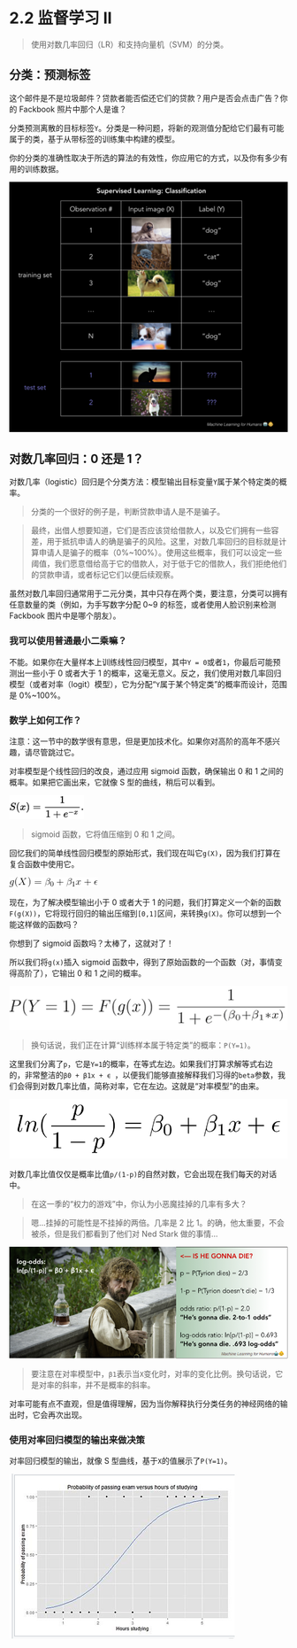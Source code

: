 # 2.2 监督学习 II

> 使用对数几率回归（LR）和支持向量机（SVM）的分类。

## 分类：预测标签

这个邮件是不是垃圾邮件？贷款者能否偿还它们的贷款？用户是否会点击广告？你的 Fackbook 照片中那个人是谁？

分类预测离散的目标标签`Y`。分类是一种问题，将新的观测值分配给它们最有可能属于的类，基于从带标签的训练集中构建的模型。

你的分类的准确性取决于所选的算法的有效性，你应用它的方式，以及你有多少有用的训练数据。

![](img/2-2-1.png)

## 对数几率回归：0 还是 1？

对数几率（logistic）回归是个分类方法：模型输出目标变量`Y`属于某个特定类的概率。

> 分类的一个很好的例子是，判断贷款申请人是不是骗子。

> 最终，出借人想要知道，它们是否应该贷给借款人，以及它们拥有一些容差，用于抵抗申请人的确是骗子的风险。这里，对数几率回归的目标就是计算申请人是骗子的概率（0%~100%）。使用这些概率，我们可以设定一些阈值，我们愿意借给高于它的借款人，对于低于它的借款人，我们拒绝他们的贷款申请，或者标记它们以便后续观察。

虽然对数几率回归通常用于二元分类，其中只存在两个类，要注意，分类可以拥有任意数量的类（例如，为手写数字分配 0~9 的标签，或者使用人脸识别来检测 Fackbook 图片中是哪个朋友）。

### 我可以使用普通最小二乘嘛？

不能。如果你在大量样本上训练线性回归模型，其中`Y = 0`或者`1`，你最后可能预测出一些小于 0 或者大于 1 的概率，这毫无意义。反之，我们使用对数几率回归模型（或者对率（logit）模型），它为分配“`Y`属于某个特定类”的概率而设计，范围是 0%~100%。

### 数学上如何工作？

注意：这一节中的数学很有意思，但是更加技术化。如果你对高阶的高年不感兴趣，请尽管跳过它。

对率模型是个线性回归的改良，通过应用 sigmoid 函数，确保输出 0 和 1 之间的概率。如果把它画出来，它就像 S 型的曲线，稍后可以看到。

![](img/2-2-2.png)

> sigmoid 函数，它将值压缩到 0 和 1 之间。

回忆我们的简单线性回归模型的原始形式，我们现在叫它`g(X)`，因为我们打算在复合函数中使用它。

![](img/2-2-3.png)

现在，为了解决模型输出小于 0 或者大于 1 的问题，我们打算定义一个新的函数`F(g(X))`，它将现行回归的输出压缩到`[0,1]`区间，来转换`g(X)`。你可以想到一个能这样做的函数吗？

你想到了 sigmoid 函数吗？太棒了，这就对了！

所以我们将`g(x)`插入 sigmoid 函数中，得到了原始函数的一个函数（对，事情变得高阶了），它输出 0 和 1 之间的概率。

![](img/2-2-4.png)

> 换句话说，我们正在计算“训练样本属于特定类”的概率：`P(Y=1)`。

这里我们分离了`p`，它是`Y=1`的概率，在等式左边。如果我们打算求解等式右边的，非常整洁的`β0 + β1x + ϵ `，以便我们能够直接解释我们习得的`beta`参数，我们会得到对数几率比值，简称对率，它在左边。这就是“对率模型”的由来。

![](img/2-2-5.png)

对数几率比值仅仅是概率比值`p/(1-p)`的自然对数，它会出现在我们每天的对话中。

> 在这一季的“权力的游戏”中，你认为小恶魔挂掉的几率有多大？

> 嗯...挂掉的可能性是不挂掉的两倍。几率是 2 比 1。的确，他太重要，不会被杀，但是我们都看到了他们对 Ned Stark 做的事情...

![](img/2-2-6.png)

> 要注意在对率模型中，`β1`表示当`X`变化时，对率的变化比例。换句话说，它是对率的斜率，并不是概率的斜率。

对率可能有点不直观，但是值得理解，因为当你解释执行分类任务的神经网络的输出时，它会再次出现。

### 使用对率回归模型的输出来做决策

对率回归模型的输出，就像 S 型曲线，基于`X`的值展示了`P(Y=1)`。

![](img/2-2-7.png)
